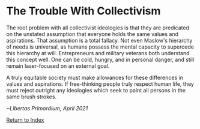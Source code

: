 # The Trouble With Collectivism
The root problem with all collectivist ideologies is that they are predicated on the unstated assumption that everyone holds the same values and aspirations. That assumption is a total fallacy. Not even Maslow's hierarchy of needs is universal, as humans possess the mental capacity to supercede this hierarchy at will. Entrepreneurs and military veterans both understand this concept well. One can be cold, hungry, and in personal danger, and still remain laser-focused on an external goal.

A truly equitable society must make allowances for these differences in values and aspirations. If free-thinking people truly respect human life, they must reject outright any ideologies which seek to paint all persons in the same brush strokes.


*~Libertas Primordium, April 2021*

[Return to Index](../README.md)